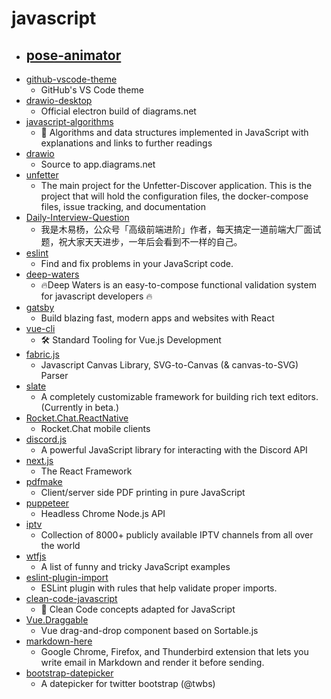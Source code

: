 # javascript
- [pose-animator](https://github.com/yemount/pose-animator)
  - 
- [github-vscode-theme](https://github.com/primer/github-vscode-theme)
  - GitHub's VS Code theme
- [drawio-desktop](https://github.com/jgraph/drawio-desktop)
  - Official electron build of diagrams.net
- [javascript-algorithms](https://github.com/trekhleb/javascript-algorithms)
  - 📝 Algorithms and data structures implemented in JavaScript with explanations and links to further readings
- [drawio](https://github.com/jgraph/drawio)
  - Source to app.diagrams.net
- [unfetter](https://github.com/unfetter-discover/unfetter)
  - The main project for the Unfetter-Discover application. This is the project that will hold the configuration files, the docker-compose files, issue tracking, and documentation
- [Daily-Interview-Question](https://github.com/Advanced-Frontend/Daily-Interview-Question)
  - 我是木易杨，公众号「高级前端进阶」作者，每天搞定一道前端大厂面试题，祝大家天天进步，一年后会看到不一样的自己。
- [eslint](https://github.com/eslint/eslint)
  - Find and fix problems in your JavaScript code.
- [deep-waters](https://github.com/antonioru/deep-waters)
  - 🔥Deep Waters is an easy-to-compose functional validation system for javascript developers 🔥
- [gatsby](https://github.com/gatsbyjs/gatsby)
  - Build blazing fast, modern apps and websites with React
- [vue-cli](https://github.com/vuejs/vue-cli)
  - 🛠️ Standard Tooling for Vue.js Development
- [fabric.js](https://github.com/fabricjs/fabric.js)
  - Javascript Canvas Library, SVG-to-Canvas (& canvas-to-SVG) Parser
- [slate](https://github.com/ianstormtaylor/slate)
  - A completely customizable framework for building rich text editors. (Currently in beta.)
- [Rocket.Chat.ReactNative](https://github.com/RocketChat/Rocket.Chat.ReactNative)
  - Rocket.Chat mobile clients
- [discord.js](https://github.com/discordjs/discord.js)
  - A powerful JavaScript library for interacting with the Discord API
- [next.js](https://github.com/zeit/next.js)
  - The React Framework
- [pdfmake](https://github.com/bpampuch/pdfmake)
  - Client/server side PDF printing in pure JavaScript
- [puppeteer](https://github.com/puppeteer/puppeteer)
  - Headless Chrome Node.js API
- [iptv](https://github.com/iptv-org/iptv)
  - Collection of 8000+ publicly available IPTV channels from all over the world
- [wtfjs](https://github.com/denysdovhan/wtfjs)
  - A list of funny and tricky JavaScript examples
- [eslint-plugin-import](https://github.com/benmosher/eslint-plugin-import)
  - ESLint plugin with rules that help validate proper imports.
- [clean-code-javascript](https://github.com/ryanmcdermott/clean-code-javascript)
  - 🛁 Clean Code concepts adapted for JavaScript
- [Vue.Draggable](https://github.com/SortableJS/Vue.Draggable)
  - Vue drag-and-drop component based on Sortable.js
- [markdown-here](https://github.com/adam-p/markdown-here)
  - Google Chrome, Firefox, and Thunderbird extension that lets you write email in Markdown and render it before sending.
- [bootstrap-datepicker](https://github.com/uxsolutions/bootstrap-datepicker)
  - A datepicker for twitter bootstrap (@twbs)
